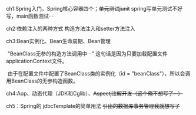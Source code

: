ch1:Spring入门，Spring核心容器四个；~~单元测试junit~~  spring写单元测试不好写，main函数测试···

ch2:依赖注入的两种方式  构造方法注入和setter方法注入

ch3:Bean实例化、Bean生命周期、Bean管理  

​		"BeanClass无参的构造方法调用中···"  这句话是因为只要加载配置文件applicationContext文件。

​		由于在配置文件中配置了BeanClass类的实例化（id = "beanClass"），所以会调用BeanClass的无参构造函数。

ch4:Aop、动态代理（JDK和Cglib）、~~Aspectj注解开发（这个俺不想写了···）~~

ch5：Spring的  jdbcTemplate的简单用法    ~~引出的数据库事务管理我就想写了~~

